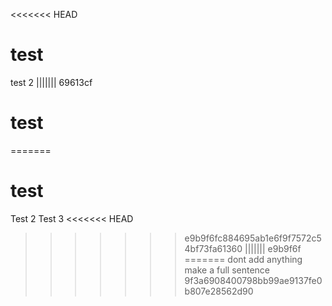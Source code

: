 <<<<<<< HEAD
# test
test 2
||||||| 69613cf
# test
=======
# test
Test 2
Test 3
<<<<<<< HEAD
>>>>>>> e9b9f6fc884695ab1e6f9f7572c54bf73fa61360
||||||| e9b9f6f
=======
dont add anything make a full sentence
>>>>>>> 9f3a6908400798bb99ae9137fe0b807e28562d90
